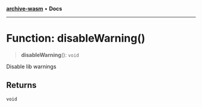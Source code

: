 [**archive-wasm**](../../README.md) • **Docs**

---

# Function: disableWarning()

> **disableWarning**(): `void`

Disable lib warnings

## Returns

`void`
